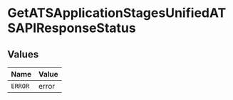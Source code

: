 # GetATSApplicationStagesUnifiedATSAPIResponseStatus


## Values

| Name    | Value   |
| ------- | ------- |
| `ERROR` | error   |